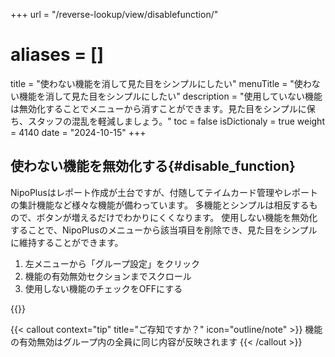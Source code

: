 +++
url = "/reverse-lookup/view/disablefunction/"
# aliases = []
title = "使わない機能を消して見た目をシンプルにしたい"
menuTitle = "使わない機能を消して見た目をシンプルにしたい"
description = "使用していない機能は無効化することでメニューから消すことができます。見た目をシンプルに保ち、スタッフの混乱を軽減しましょう。"
toc = false
isDictionaly = true
weight = 4140
date = "2024-10-15"
+++

## 使わない機能を無効化する{#disable_function}

NipoPlusはレポート作成が土台ですが、付随してテイムカード管理やレポートの集計機能など様々な機能が備わっています。
多機能とシンプルは相反するもので、ボタンが増えるだけでわかりにくくなります。
使用しない機能を無効化することで、NipoPlusのメニューから該当項目を削除でき、見た目をシンプルに維持することができます。

1. 左メニューから「グループ設定」をクリック
2. 機能の有効無効セクションまでスクロール
3. 使用しない機能のチェックをOFFにする

{{<iTablet filename="img/disableFunction" msg="使わない機能はOFFにするとスッキリ！" alice="ok">}}

{{< callout context="tip" title="ご存知ですか？" icon="outline/note" >}}
機能の有効無効はグループ内の全員に同じ内容が反映されます
{{< /callout >}}
